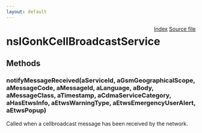 ```yaml
---
layout: default
---
```

<div class='links' style='float:right'><a href="../index.html">Index</a>
<a href="http://dxr.mozilla.org/mozilla-central/source/dom/cellbroadcast/interfaces/nsIGonkCellBroadcastService.idl">Source file</a>
</div>

# nsIGonkCellBroadcastService #

## Methods ##

### notifyMessageReceived(aServiceId, aGsmGeographicalScope, aMessageCode, aMessageId, aLanguage, aBody, aMessageClass, aTimestamp, aCdmaServiceCategory, aHasEtwsInfo, aEtwsWarningType, aEtwsEmergencyUserAlert, aEtwsPopup) ###
  
Called when a cellbroadcast message has been received by the network.  
  
